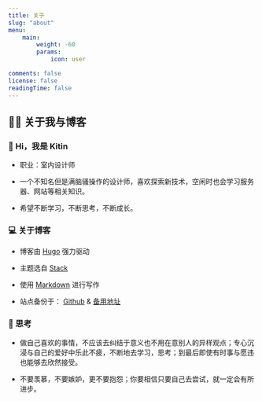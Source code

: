 ```yaml
---
title: 关于
slug: "about"
menu:
    main: 
        weight: -60
        params:
            icon: user

comments: false
license: false
readingTime: false
---
```


## 🙋‍♂️ 关于我与博客

### 👋 Hi，我是 Kitin

- 职业：室内设计师

- 一个不知名但是满脑骚操作的设计师，喜欢探索新技术，空闲时也会学习服务器、网站等相关知识。

- 希望不断学习，不断思考，不断成长。

### 💻 关于博客

- 博客由 [Hugo](https://gohugo.io) 强力驱动

- 主题选自 [Stack](https://github.com/CaiJimmy/hugo-theme-stack)

- 使用 [Markdown](https://markdown.com.cn) 进行写作

- 站点备份于： [Github](https://github.com) & [备用地址](https://blog.kitin.cn)

### 🧠 思考

- 做自己喜欢的事情，不应该去纠结于意义也不用在意别人的异样观点；专心沉浸与自己的爱好中乐此不疲，不断地去学习，思考；到最后即使有时事与愿违也能够去欣然接受。

- 不要羡慕，不要嫉妒，更不要抱怨；你要相信只要自己去尝试，就一定会有所进步。